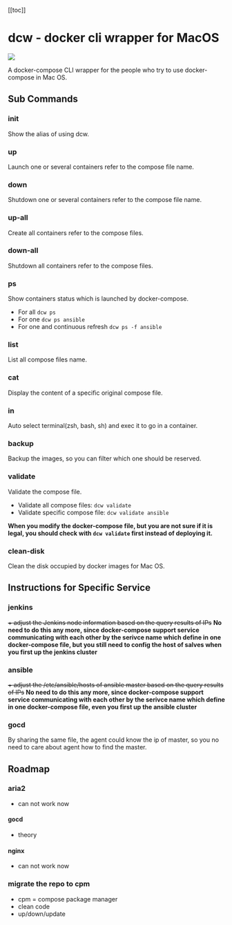 [[toc]]

# dcw - docker cli wrapper for MacOS
![](https://upload.wikimedia.org/wikipedia/commons/7/79/Docker_%28container_engine%29_logo.png)

A docker-compose CLI wrapper for the people who try to use docker-compose in Mac OS.

## Sub Commands

### init
Show the alias of using dcw.

### up
Launch one or several containers refer to the compose file name.

### down
Shutdown one or several containers refer to the compose file name.

### up-all
Create all containers refer to the compose files.

### down-all
Shutdown all containers refer to the compose files.

### ps
Show containers status which is launched by docker-compose.
* For all
`dcw ps`
* For one
`dcw ps ansible`
* For one and continuous refresh
`dcw ps -f ansible`

### list
List all compose files name.

### cat
Display the content of a specific original compose file.

### in
Auto select terminal(zsh, bash, sh) and exec it to go in a container.

### backup
Backup the images, so you can filter which one should be reserved.

### validate
Validate the compose file.
* Validate all compose files: `dcw validate`
* Validate specific compose file: `dcw validate ansible`

**When you modify the docker-compose file, but you are not sure if it is legal, you should check with `dcw validate` first instead of deploying it.**

### clean-disk
Clean the disk occupied by docker images for Mac OS.

## Instructions for Specific Service
### jenkins
~~+ adjust the Jenkins node information based on the query results of IPs~~
**No need to do this any more, since docker-compose support service communicating with each other by the serivce name which define in one docker-compose file, but you still need to config the host of salves when you first up the jenkins cluster**

### ansible
~~+ adjust the /etc/ansible/hosts of ansible master based on the query results of IPs~~
**No need to do this any more, since docker-compose support service communicating with each other by the serivce name which define in one docker-compose file, even you first up the ansible cluster**

### gocd
By sharing the same file, the agent could know the ip of master, so you no need to care about agent how to find the master.

## Roadmap
### aria2
- can not work now

#### gocd
- theory

#### nginx
- can not work now

### migrate the repo to cpm
- cpm = compose package manager
- clean code
- up/down/update
